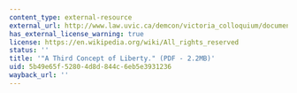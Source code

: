 ```yaml
---
content_type: external-resource
external_url: http://www.law.uvic.ca/demcon/victoria_colloquium/documents/SkinnerAThirdConceptofLiberty.pdf
has_external_license_warning: true
license: https://en.wikipedia.org/wiki/All_rights_reserved
status: ''
title: '"A Third Concept of Liberty." (PDF - 2.2MB)'
uid: 5b49e65f-5280-4d8d-844c-6eb5e3931236
wayback_url: ''
---
```

